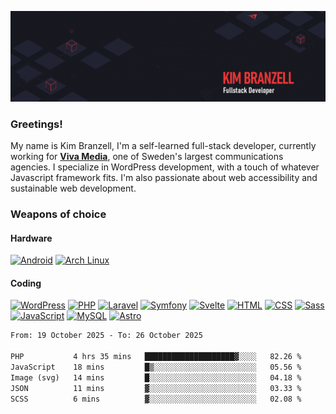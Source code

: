 ![Kims Banner](https://github.com/KimBranzell/KimBranzell/blob/master/wp2757874.gif)

### Greetings!

My name is Kim Branzell, I'm a self-learned full-stack developer, currently working for [**Viva Media**](https://vivamedia.se/), one of Sweden's largest communications agencies. I specialize in WordPress development, with a touch of whatever Javascript framework fits. I'm also passionate about web accessibility and sustainable web development.

### Weapons of choice

#### Hardware
[![Android](https://img.shields.io/badge/Android-3DDC84?logo=android&logoColor=white)](#) [![Arch Linux](https://img.shields.io/badge/Arch%20Linux-1793D1?logo=arch-linux&logoColor=fff)](#)

#### Coding
[![WordPress](https://img.shields.io/badge/WordPress-%2321759B.svg?logo=wordpress&logoColor=white)](#) [![PHP](https://img.shields.io/badge/php-%23777BB4.svg?&logo=php&logoColor=white)](#) [![Laravel](https://img.shields.io/badge/Laravel-%23FF2D20.svg?logo=laravel&logoColor=white)](#) [![Symfony](https://img.shields.io/badge/Symfony-black?logo=symfony)](#) [![Svelte](https://img.shields.io/badge/Svelte-%23f1413d.svg?logo=svelte&logoColor=white)](#) [![HTML](https://img.shields.io/badge/HTML-%23E34F26.svg?logo=html5&logoColor=white)](#) [![CSS](https://img.shields.io/badge/CSS-1572B6?logo=css3&logoColor=fff)](#) [![Sass](https://img.shields.io/badge/Sass-C69?logo=sass&logoColor=fff)](#) [![JavaScript](https://img.shields.io/badge/JavaScript-F7DF1E?logo=javascript&logoColor=000)](#) [![MySQL](https://img.shields.io/badge/MySQL-4479A1?logo=mysql&logoColor=fff)](#) [![Astro](https://img.shields.io/badge/Astro-BC52EE?logo=astro&logoColor=fff)](#) 

<!--START_SECTION:waka-->

```txt
From: 19 October 2025 - To: 26 October 2025

PHP           4 hrs 35 mins   ████████████████████▓░░░░   82.26 %
JavaScript    18 mins         █▒░░░░░░░░░░░░░░░░░░░░░░░   05.56 %
Image (svg)   14 mins         █░░░░░░░░░░░░░░░░░░░░░░░░   04.18 %
JSON          11 mins         ▓░░░░░░░░░░░░░░░░░░░░░░░░   03.33 %
SCSS          6 mins          ▓░░░░░░░░░░░░░░░░░░░░░░░░   02.08 %
```

<!--END_SECTION:waka-->

<!--
**KimBranzell/KimBranzell** is a ✨ _special_ ✨ repository because its `README.md` (this file) appears on your GitHub profile.

Here are some ideas to get you started:

- 🔭 I’m currently working on ...
- 🌱 I’m currently learning ...
- 👯 I’m looking to collaborate on ...
- 🤔 I’m looking for help with ...
- 💬 Ask me about ...
- 📫 How to reach me: ...
- 😄 Pronouns: ...
- ⚡ Fun fact: ...
-->
